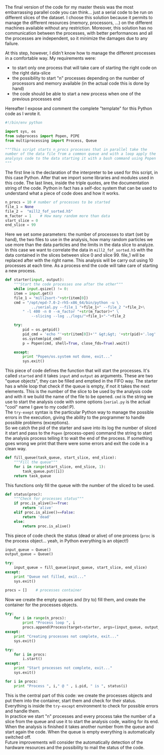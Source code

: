 <!-- 
.. link: 
.. description: 
.. tags: astro/physics, code, Computer, Master Thesis, Python, imported
.. date: 2011-11-04
.. title: Python parallel job manager
.. slug: python-parallel-job-manager
-->

The final version of the code for my master thesis was the most embarrassing parallel code you can think... just a serial code to be run on different slices of the dataset. I choose this solution because it permits to manage the different resources (memory, processors, ...) on the different machines available without any restriction. Moreover, this solution has no communication between the processes, with better performances and all the processes are independent, so it minimize the damages due to any failure.    
<!-- TEASER_END -->

At this step, however, I didn't know how to manage the different processes in a comfortable way. 
My requirements were:    

* to start only one process that will take care of starting the right code on the right data-slice
* the possibility to start "n" processes depending on the number of processors and memory available (in the actual code this is done by hand)
* the code should be able to start a new process when one of the previous processes end

Hereafter I expose and comment the complete "template" for this Python code as I wrote it.

```python
#!/bin/env python

import sys, os
from subprocess import Popen, PIPE
from multiprocessing import Process, Queue

"""This script starts n_procs processes that in parallel take the
number of the data file from a common queue and with a loop apply the
analysys code to the data starting it with a bash command using Popen
"""
````

The first line is the declaration of the interpreter to be used for this script, in this case Python. After that we import some libraries and modules used in this code. The last lines, inside the triple quotes, are the documentation string of the code. Python in fact has a self-doc system that can be used to understand what a piece of code does and how it works.

````python
n_procs = 10 # number of processes to be started
file_1 = None
file_2 =  "mill2_fof_sorted.h5"
m_factor = 1    # How many random more than data
start_slice = 0 
end_slice = 99
````
Here we set some parameters: the number of processes to start (set by hand), the two files to use in the analysis, how many random particles we use more than the data particles and the limits in the data slice to analyze. In this case we want to correlate the data in `mill2_fof_sorted.h5` with the data contained in the slices between slice 0 and slice 99. file_1 will be replaced after with the right name. This analysis will be carry out using 10 processes at each time. As a process end the code will take care of starting a new process.    
````python
def starter(input, output):
	"""Start the code processes one after the other"""
	while input.qsize() != 0:
	item = input.get()
	file_1 = "mill2sort-"+str(item[0])       
	cmd = "/opt/epd-7.0-2-rh5-x86_64/bin/python -u \
			../serial.py --file_1 "+file_1+" --file_2 "+file_2+\
		" -l 400 -n 0 --m_factor "+str(m_factor)+" \
			--slicing --log ../logs/"+file_1+"-"+file_2

	try:
		pid = os.getpid()
		pid_cmd = 'echo "'+str(item[0])+'" &gt;&gt; '+str(pid)+'.log'
		os.system(pid_cmd)
		p = Popen(cmd, shell=True, close_fds=True).wait()

	except:
		print "Popen/os.system not done, exit..."
		sys.exit()
````
    
    
This piece of code defines the function that will start the processes. It's called `started` and it takes `input` and `output` as arguments. These are two "queue objects", they can be filled and emptied in the FIFO way. The starter has a while loop that check if the queue is empty, if not it takes the next elements. This is the number of the slice to be used by the analysis code and with it we build the name of the file to be opened. `cmd` is the string we use to start the analysis code with some options (`serial.py` is the actual "cool" name I gave to my code!:P).    
The `try-exept` syntax is the particular Python way to manage the possible errors in the execution, giving the ability to the programmer to handle possible problems (exceptions).    
So we catch the pid of the starter and save into its log the number of sliced it start and pass to the `Popen` (process-open) command the string to start the analysis process telling it to wait the end of the process. If something goes wrong we print that there were some errors and exit the code in a clean way.    

````python
def fill_queue(task_queue, start_slice, end_slice):
	"""Fill the queue"""
	for i in range(start_slice, end_slice, 1):
		task_queue.put([i])
	return task_queue
````
    
This functions only fill the queue with the number of the sliced to be used.    

````python
def status(proc):
	"""Check for processes status"""
	if proc.is_alive()==True:
		return 'alive'
	elif proc.is_alive()==False:
		return 'dead'
	else:
		return proc.is_alive()
````
    
This piece of code check the status (dead or alive) of one process (`proc` is the process object... yeah, in Python everything is an object!)    
````python
input_queue = Queue()
output_queue = Queue()

try:
    input_queue = fill_queue(input_queue, start_slice, end_slice)
except:
    print "Queue not filled, exit..."
    sys.exit()

procs = []    # processes container
````
    
Now we create the empty queues and (try to) fill them, and create the container for the processes objects.    
````python
try:
    for i in range(n_procs):
        print "Process loop ", i
        procs.append(Process(target=starter, args=(input_queue, output_queue)))
except:
    print "Creating processes not complete, exit..."
    sys.exit()

try:
    for i in procs:
        i.start()
except:
    print "Start processes not complete, exit..."
    sys.exit()

for i in procs:
    print "Process ", i," @ " , i.pid, " is ", status(i)
````
    
This is the central part of this code: we create the processes objects and put them into the container, start them and check for their status. Everything is inside the `try-except` environment to check for possible errors and handle them.    
In practice we start "n" processes and every process take the number of a slice from the queue and use it to start the analysis code, waiting for its end. When the analysis is finished it takes another number from the queue and start again the code. When the queue is empty everything is automatically switched off.    
Future improvements will consider the automatically detection of the hardware resources and the possibility to mail the status of the code.

